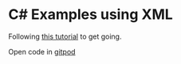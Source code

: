 # C# Examples using XML

Following [this tutorial](https://travis.media/how-to-run-csharp-in-vscode/) to get going.

Open code in [gitpod](https://gitpod.io/#https://github.com/ryanhatfield/dotnet-xml-examples)